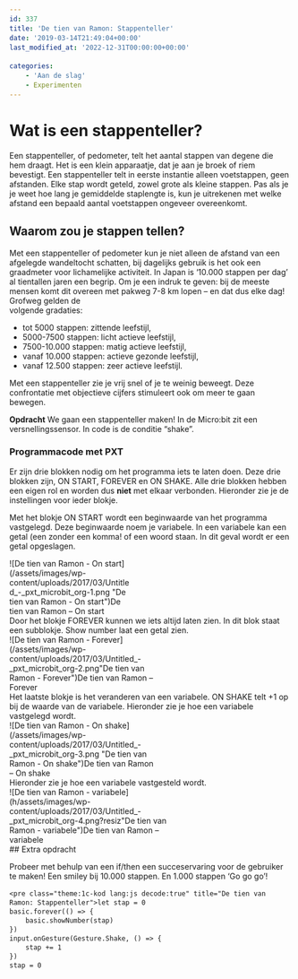 ```yaml
---
id: 337
title: 'De tien van Ramon: Stappenteller'
date: '2019-03-14T21:49:04+00:00'
last_modified_at: '2022-12-31T00:00:00+00:00'

categories:
    - 'Aan de slag'
    - Experimenten
---
```


# Wat is een stappenteller?

Een stappenteller, of pedometer, telt het aantal stappen van degene die hem draagt. Het is een klein apparaatje, dat je aan je broek of riem bevestigt. Een stappenteller telt in eerste instantie alleen voetstappen, geen afstanden. Elke stap wordt geteld, zowel grote als kleine stappen. Pas als je je weet hoe lang je gemiddelde staplengte is, kun je uitrekenen met welke afstand een bepaald aantal voetstappen ongeveer overeenkomt.

## Waarom zou je stappen tellen?

Met een stappenteller of pedometer kun je niet alleen de afstand van een afgelegde wandeltocht schatten, bij dagelijks gebruik is het ook een graadmeter voor lichamelijke activiteit. In Japan is ‘10.000 stappen per dag’ al tientallen jaren een begrip. Om je een indruk te geven: bij de meeste mensen komt dit overeen met pakweg 7-8 km lopen – en dat dus elke dag! Grofweg gelden de  
volgende gradaties:

- tot 5000 stappen: zittende leefstijl,
- 5000-7500 stappen: licht actieve leefstijl,
- 7500-10.000 stappen: matig actieve leefstijl,
- vanaf 10.000 stappen: actieve gezonde leefstijl,
- vanaf 12.500 stappen: zeer actieve leefstijl.

Met een stappenteller zie je vrij snel of je te weinig beweegt. Deze confrontatie met objectieve cijfers stimuleert ook om meer te gaan bewegen.

**Opdracht** We gaan een stappenteller maken! In de Micro:bit zit een versnellingssensor. In code is de conditie “shake”.

### Programmacode met PXT

Er zijn drie blokken nodig om het programma iets te laten doen. Deze drie blokken zijn, ON START, FOREVER en ON SHAKE. Alle drie blokken hebben een eigen rol en worden dus **niet** met elkaar verbonden. Hieronder zie je de instellingen voor ieder blokje.

Met het blokje ON START wordt een beginwaarde van het programma vastgelegd. Deze beginwaarde noem je variabele. In een variabele kan een getal (een zonder een komma! of een woord staan. In dit geval wordt er een getal opgeslagen.

<div class="wp-caption alignnone" id="attachment_341" style="width: 222px">![De tien van Ramon - On start](/assets/images/wp-content/uploads/2017/03/Untitled_-_pxt_microbit_org-1.png "De tien van Ramon - On start")De tien van Ramon – On start

</div>Door het blokje FOREVER kunnen we iets altijd laten zien. In dit blok staat een subblokje. Show number laat een getal zien.

<div class="wp-caption alignnone" id="attachment_342" style="width: 278px">![De tien van Ramon - Forever](/assets/images/wp-content/uploads/2017/03/Untitled_-_pxt_microbit_org-2.png"De tien van Ramon - Forever")De tien van Ramon – Forever

</div>Het laatste blokje is het veranderen van een variabele. ON SHAKE telt +1 op bij de waarde van de variabele. Hieronder zie je hoe een variabele vastgelegd wordt.

<div class="wp-caption alignnone" id="attachment_343" style="width: 259px">![De tien van Ramon - On shake](/assets/images/wp-content/uploads/2017/03/Untitled_-_pxt_microbit_org-3.png "De tien van Ramon - On shake")De tien van Ramon – On shake

</div>Hieronder zie je hoe een variabele vastgesteld wordt.

<div class="wp-caption alignnone" id="attachment_344" style="width: 310px">![De tien van Ramon - variabele](h/assets/images/wp-content/uploads/2017/03/Untitled_-_pxt_microbit_org-4.png?resiz"De tien van Ramon - variabele")De tien van Ramon – variabele

</div>## Extra opdracht

Probeer met behulp van een if/then een succeservaring voor de gebruiker te maken! Een smiley bij 10.000 stappen. En 1.000 stappen ‘Go go go’!

```
<pre class="theme:1c-kod lang:js decode:true" title="De tien van Ramon: Stappenteller">let stap = 0
basic.forever(() => {
    basic.showNumber(stap)
})
input.onGesture(Gesture.Shake, () => {
    stap += 1
})
stap = 0
```
